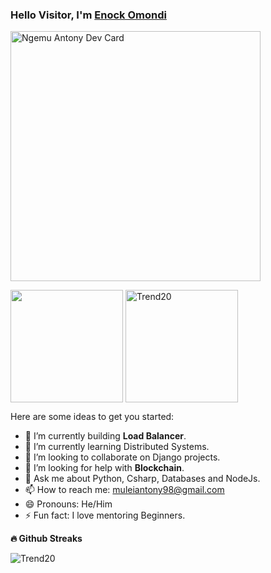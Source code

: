### Hello Visitor, I'm [Enock Omondi](https://devnoki.netlify.app/)

<p>  
<a href="https://app.daily.dev/antonyngemu"><img src="https://github.com/Trend20/Trend20/blob/master/devcard.svg" width="400" alt="Ngemu Antony Dev Card"/></a>
</p>

<p>
<img height="180em" src="https://github-readme-stats.vercel.app/api?username=Trend20&show_icons=true&hide_border=true&&count_private=true&include_all_commits=true&show_icons=true&theme=gotham" align = "center"/>
<img height="180em" src="https://github-readme-stats.vercel.app/api/top-langs?username=Trend20&langs_count=8&show_icons=true&locale=en&layout=compact&hide_border=true&theme=gotham" alt="Trend20" align = "center"/>
</p>

Here are some ideas to get you started:

- 🔭 I’m currently building **Load Balancer**.
- 🌱 I’m currently learning Distributed Systems.
- 👯 I’m looking to collaborate on Django projects.
- 🤔 I’m looking for help with **Blockchain**.
- 💬 Ask me about Python, Csharp, Databases and NodeJs.
- 📫 How to reach me: muleiantony98@gmail.com
- 😄 Pronouns: He/Him
- ⚡ Fun fact: I love mentoring Beginners.

<summary><b>🔥 Github Streaks</b></summary>
<p><img src="https://github-readme-streak-stats.herokuapp.com/?user=Trend20&theme=black-ice&hide_border=true&stroke=0000&background=0D1117&ring=e05397&fire=e05397&currStreakLabel=e05397" alt="Trend20" /></p>

